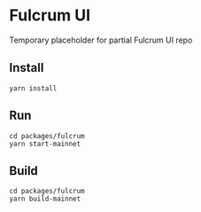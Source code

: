 # Fulcrum UI
Temporary placeholder for partial Fulcrum UI repo

## Install
```
yarn install
```

## Run
```
cd packages/fulcrum
yarn start-mainnet
```

## Build
```
cd packages/fulcrum
yarn build-mainnet
```
